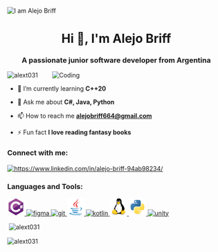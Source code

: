 ![I am Alejo Briff](https://media.licdn.com/dms/image/D4D16AQG-5GJYxX2vDA/profile-displaybackgroundimage-shrink_350_1400/0/1713474016927?e=1718841600&v=beta&t=9s-CC98viqFAz-MRke-F4zO22U5gpX6yBE2HQAeRsJ8)
<h1 align="center">Hi 👋, I'm Alejo Briff</h1>
<h3 align="center">A passionate junior software developer from Argentina</h3>
<img align="right" alt="Coding" width="400" src="https://i0.wp.com/www.afinidades.org/wp-content/uploads/2015/05/tumblr_n3xetmlDS41qav3uso1_500.gif?resize=350%2C200">

<p align="left"> <img src="https://komarev.com/ghpvc/?username=alext031&label=Profile%20views&color=0e75b6&style=flat" alt="alext031" /> </p>

- 🌱 I’m currently learning **C++20**

- 💬 Ask me about **C#, Java, Python**

- 📫 How to reach me **alejobriff664@gmail.com**

- ⚡ Fun fact **I love reading fantasy books**

<h3 align="left">Connect with me:</h3>
<p align="left">
<a href="https://www.linkedin.com/in/alejo-briff-94ab98234/" target="blank"><img align="center" src="https://raw.githubusercontent.com/rahuldkjain/github-profile-readme-generator/master/src/images/icons/Social/linked-in-alt.svg" alt="https://www.linkedin.com/in/alejo-briff-94ab98234/" height="30" width="40" /></a>
</p>

<h3 align="left">Languages and Tools:</h3>
<p align="left"> <a href="https://www.w3schools.com/cs/" target="_blank" rel="noreferrer"> <img src="https://raw.githubusercontent.com/devicons/devicon/master/icons/csharp/csharp-original.svg" alt="csharp" width="40" height="40"/> </a> <a href="https://www.figma.com/" target="_blank" rel="noreferrer"> <img src="https://www.vectorlogo.zone/logos/figma/figma-icon.svg" alt="figma" width="40" height="40"/> </a> <a href="https://git-scm.com/" target="_blank" rel="noreferrer"> <img src="https://www.vectorlogo.zone/logos/git-scm/git-scm-icon.svg" alt="git" width="40" height="40"/> </a> <a href="https://www.java.com" target="_blank" rel="noreferrer"> <img src="https://raw.githubusercontent.com/devicons/devicon/master/icons/java/java-original.svg" alt="java" width="40" height="40"/> </a> <a href="https://kotlinlang.org" target="_blank" rel="noreferrer"> <img src="https://www.vectorlogo.zone/logos/kotlinlang/kotlinlang-icon.svg" alt="kotlin" width="40" height="40"/> </a> <a href="https://www.linux.org/" target="_blank" rel="noreferrer"> <img src="https://raw.githubusercontent.com/devicons/devicon/master/icons/linux/linux-original.svg" alt="linux" width="40" height="40"/> </a> <a href="https://www.python.org" target="_blank" rel="noreferrer"> <img src="https://raw.githubusercontent.com/devicons/devicon/master/icons/python/python-original.svg" alt="python" width="40" height="40"/> </a> <a href="https://unity.com/" target="_blank" rel="noreferrer"> <img src="https://www.vectorlogo.zone/logos/unity3d/unity3d-icon.svg" alt="unity" width="40" height="40"/> </a> </p>

<p>&nbsp;<img align="center" src="https://github-readme-stats.vercel.app/api?username=alext031&show_icons=true&locale=en" alt="alext031" /></p>

<p><img align="center" src="https://github-readme-streak-stats.herokuapp.com/?user=alext031&" alt="alext031" /></p>
